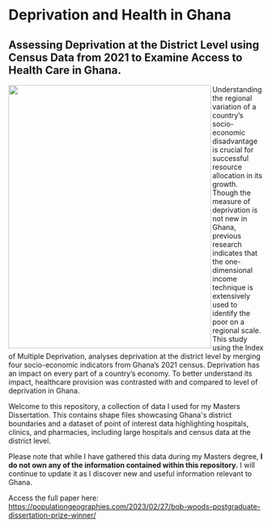 # Deprivation and Health in Ghana
## Assessing Deprivation at the District Level using Census Data from 2021 to Examine Access to Health Care in Ghana.

<img src="https://user-images.githubusercontent.com/98338838/236351272-92a0335c-0b28-4d50-bfb4-90fb335f2f5e.jpg" align="left" width="400" height="520">



Understanding the regional variation of a country’s socio-economic disadvantage is crucial for 
successful resource allocation in its growth. Though the measure of deprivation is not new in 
Ghana, previous research indicates that the one-dimensional income technique is extensively 
used to identify the poor on a regional scale. This study using the Index of Multiple Deprivation, 
analyses deprivation at the district level by merging four socio-economic indicators from Ghana’s 
2021 census. Deprivation has an impact on every part of a country’s economy. To better 
understand its impact, healthcare provision was contrasted with and compared to level of 
deprivation in Ghana.

Welcome to this repository, a collection of data I used for my Masters Dissertation. This contains shape files showcasing Ghana's district boundaries and a dataset of point of interest data highlighting hospitals, clinics, and pharmacies, including large hospitals and census data at the district level. 

Please note that while I have gathered this data during my Masters degree, **I do not own any of the information contained within this repository.** 
I will continue to update it as I discover new and useful information relevant to Ghana. 

Access the full paper here: https://populationgeographies.com/2023/02/27/bob-woods-postgraduate-dissertation-prize-winner/
